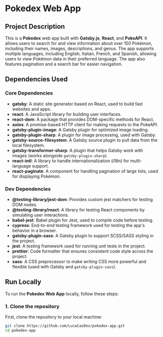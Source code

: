# Pokedex Web App

## Project Description

This is a **Pokedex** web app built with **Gatsby.js**, **React**, and **PokeAPI**. It allows users to search for and view information about over 150 Pokémon, including their names, images, descriptions, and genus. The app supports multiple languages, including English, Italian, French, and Spanish, allowing users to view Pokémon data in their preferred language. The app also features pagination and a search bar for easier navigation.

## Dependencies Used

### **Core Dependencies**
- **gatsby**: A static site generator based on React, used to build fast websites and apps.
- **react**: A JavaScript library for building user interfaces.
- **react-dom**: A package that provides DOM-specific methods for React.
- **axios**: A promise-based HTTP client for making requests to the PokeAPI.
- **gatsby-plugin-image**: A Gatsby plugin for optimized image loading.
- **gatsby-plugin-sharp**: A plugin for image processing, used with Gatsby.
- **gatsby-source-filesystem**: A Gatsby source plugin to pull data from the local filesystem.
- **gatsby-transformer-sharp**: A plugin that helps Gatsby work with images (works alongside `gatsby-plugin-sharp`).
- **react-intl**: A library to handle internationalization (i18n) for multi-language support.
- **react-paginate**: A component for handling pagination of large lists, used for displaying Pokémon.

### **Dev Dependencies**
- **@testing-library/jest-dom**: Provides custom jest matchers for testing DOM nodes.
- **@testing-library/react**: A library for testing React components by simulating user interactions.
- **babel-jest**: Babel plugin for Jest, used to compile code before testing.
- **cypress**: End-to-end testing framework used for testing the app's behavior in a browser.
- **gatsby-plugin-sass**: A Gatsby plugin to support SCSS/SASS styling in the project.
- **jest**: A testing framework used for running unit tests in the project.
- **prettier**: Code formatter that ensures consistent code style across the project.
- **sass**: A CSS preprocessor to make writing CSS more powerful and flexible (used with Gatsby and `gatsby-plugin-sass`).


## Run Locally

To run the **Pokedex Web App** locally, follow these steps:

### 1. Clone the repository

First, clone the repository to your local machine:

```bash
git clone https://github.com/LucaCavDev/pokedex-app.git
cd pokedex-app
